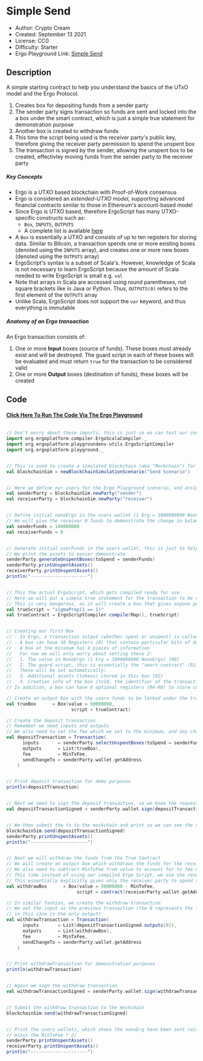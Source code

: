 Simple Send
=================================

* Author: Crypto Cream
* Created: September 13 2021
* License: CC0
* Difficulty: Starter
* Ergo Playground Link: [Simple Send](https://scastie.scala-lang.org/Hb8INmnpQkOSP4MwL6eVNw)

Description
----------
A simple starting contract to help you understand the basics of the UTxO model and the Ergo Protocol.

1. Creates box for depositing funds from a sender party
2. The sender party signs transaction so funds are sent and locked into the a box under the smart contract, which is just a simple true statement for demonstration purpose
3. Another box is created to withdraw funds
4. This time the script being used is the receiver party's public key, therefore giving the receiver party permission to spend the unspent box
5. The transaction is signed by the sender, allowing the unspent box to be created, effectivley moving funds from the sender party to the receiver party

##### Key Concepts

- Ergo is a UTXO based blockchain with Proof-of-Work consensus
- Ergo is considered an *extended-UTXO model*, supporting advanced financial contracts similar to those in Ethereum's account-based model
- Since Ergo is UTXO based, therefore ErgoScript has many UTXO-specific constructs such as: 
  - `Box`, `INPUTS`, `OUTPUTS`
  - A complete list is available [here](https://github.com/ScorexFoundation/sigmastate-interpreter/blob/develop/docs/LangSpec.md)
- A `Box` is essentially a UTXO and consists of up to ten registers for storing data. Similar to Bitcoin, a transaction spends one or more existing boxes (denoted using the `INPUTS` array), and creates one or more new boxes (denoted using the `OUTPUTS` array)
- ErgoScript's syntax is a subset of Scala's. However, knowledge of Scala is not necessary to learn ErgoScript because the amount of Scala needed to write ErgoScript is small e.g. `val`
- Note that arrays in Scala are accessed using round parentheses, not square brackets like in Java or Python. Thus, `OUTPUTS(0)` refers to the first element of the `OUTPUTS` array
- Unlike Scala, ErgoScript does not support the `var` keyword, and thus everything is immutable

##### Anatomy of an Ergo transaction

An Ergo transaction consists of:

1. One or more **Input** boxes (source of funds). These boxes must already exist and will be destroyed. The guard script in each of these boxes will be evaluated and must return `true` for the transaction to be considered valid
2. One or more **Output** boxes (destination of funds), these boxes will be created

Code
----------
#### [Click Here To Run The Code Via The Ergo Playground](https://scastie.scala-lang.org/Hb8INmnpQkOSP4MwL6eVNw)
```scala

// Don't worry about these imports, this is just so we can test our contract in the Ergo Playground
import org.ergoplatform.compiler.ErgoScalaCompiler._
import org.ergoplatform.playgroundenv.utils.ErgoScriptCompiler
import org.ergoplatform.playground._


// This is used to create a simulated blockchain (aka "Mockchain") for the Ergo Playground
val blockchainSim = newBlockChainSimulationScenario("Send Scenario")


// Here we define our users for the Ergo Playground scenario, and assigns the users a wallet
val senderParty = blockchainSim.newParty("sender")
val receiverParty = blockchainSim.newParty("receiver")


// Define initial nanoErgs in the users wallet (1 Erg = 1000000000 NanoErgs) 
// We will give the receiver 0 funds to demonstrate the change in balance
val senderFunds = 100000000
val receiverFunds = 0


// Generate initial userFunds in the users wallet, this is just to help us with the scenario by giving the sender unspent UTxO's
// We print the assets to easier demonstrate
senderParty.generateUnspentBoxes(toSpend = senderFunds)
senderParty.printUnspentAssets()
receiverParty.printUnspentAssets()
println("---------------------")


// This the actual ErgoScript, which gets compiled ready for use
// Here we will put a simple true statement for the transaction to be considered valid
// This is very dangerous, as it will create a box that gives anyone permission to spend, however we are just demonstrating
val trueScript = "sigmaProp(1 == 1)"
val trueContract = ErgoScriptCompiler.compile(Map(), trueScript)


// Creating our first Box
// - In Ergo, a transaction output (whether spent or unspent) is called a box
// - A box can have 10 Registers (R) that contain particular bits of data
// - A box at the minimum has 4 pieces of information
//   For now we will only worry about setting these 2:
//   1. The value in NanoErgs (1 Erg = 1000000000 NanoErgs) (R0)
//   2. The guard script, this is essentially the "smart contract" (R1)
//   These will be set automatically:
//   3. Additional assets (tokens) stored in this box (R2)
//   4. Creation info of the box (txId, the identifier of the transaction that created the box along with an output index) (R3)
// In addition, a box can have 6 optional registers (R4-R9) to store custom data for use in smart contracts

// Create an output box with the users funds to be locked under the true contract
val trueBox      = Box(value = 50000000,
                        script = trueContract)

// Create the deposit transaction
// Remember we need inputs and outputs
// We also need to set the fee which we set to the minimum, and any change will get sent back to the sender
val depositTransaction = Transaction(
      inputs       = senderParty.selectUnspentBoxes(toSpend = senderFunds),
      outputs      = List(trueBox),
      fee          = MinTxFee,
      sendChangeTo = senderParty.wallet.getAddress
    )


// Print deposit transaction for demo purposes
println(depositTransaction)


// Next we need to sign the deposit transaction, so we know the request came from the sender party
val depositTransactionSigned = senderParty.wallet.sign(depositTransaction)


// We then submit the tx to the mockchain and print so we can see the result
blockchainSim.send(depositTransactionSigned)
senderParty.printUnspentAssets()
println("---------------------")


// Next we will withdraw the funds from the True Contract 
// We will create an output box which withdraws the funds for the receiver
// We also need to subtract MinTxFee from value to account for tx fee we paid earlier (has to be paid)
// This time instead of using our compiled Ergo Script, we use the receiver partys public key as the guard script
// This essentially explicitly gives only the receiver party to spend the box, as only they have the corresponding private key
val withdrawBox      = Box(value = 50000000 - MinTxFee,
                          script = contract(receiverParty.wallet.getAddress.pubKey))

// In similar fashion, we create the withdraw transaction
// We set the input as the previous transaction (the 0 represents the first output, in an array
// in this case is the only output)
val withdrawTransaction = Transaction(
      inputs       = List(depositTransactionSigned.outputs(0)),
      outputs      = List(withdrawBox),
      fee          = MinTxFee,
      sendChangeTo = senderParty.wallet.getAddress
    )


// Print withdrawTransaction for demonstration purposes
println(withdrawTransaction)


// Again we sign the withdraw transaction
val withdrawTransactionSigned = senderParty.wallet.sign(withdrawTransaction)


// Submit the withdraw transaction to the mockchain
blockchainSim.send(withdrawTransactionSigned)


// Print the users wallets, which shows the nanoErg have been sent (with same overall total as the initial amount
// minus the MinTxFee * 2)
senderParty.printUnspentAssets()
receiverParty.printUnspentAssets()
println("---------------------")

```